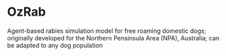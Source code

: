 # OzRab
Agent-based rabies simulation model for free roaming domestic dogs; originally developed for the Northern Pensinsula Area (NPA), Australia; can be adapted to any dog population
